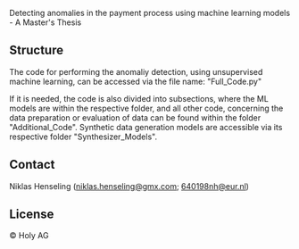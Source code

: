 Detecting anomalies in the payment process using
machine learning models - A Master's Thesis

## Structure

The code for performing the anomaliy detection, using 
unsupervised machine learning, can be accessed via the file name: "Full_Code.py"

If it is needed, the code is also divided into subsections, where the ML models are within the respective folder, and all other code, concerning the data preparation or evaluation of data can be found within the folder "Additional_Code". Synthetic data generation models are accessible via its respective folder "Synthesizer_Models".

## Contact

Niklas Henseling (niklas.henseling@gmx.com; 640198nh@eur.nl)

## License

© Holy AG